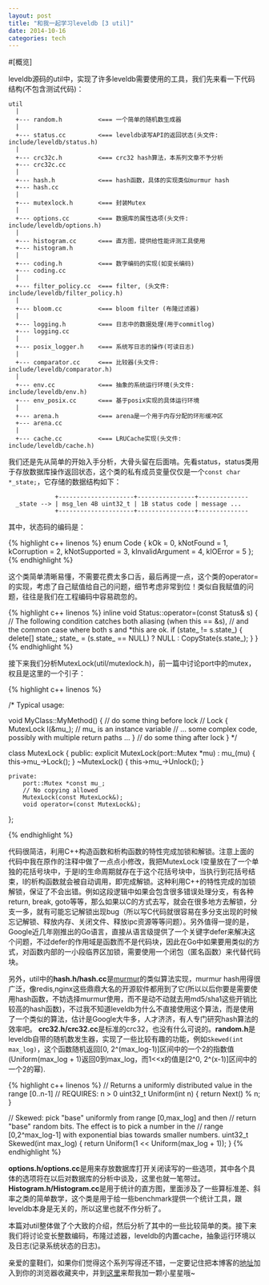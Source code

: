 ```yaml
---
layout: post
title: "和我一起学习leveldb [3 util]"
date: 2014-10-16
categories: tech
---
```


#[概览]

leveldb源码的util中，实现了许多leveldb需要使用的工具，我们先来看一下代码结构(不包含测试代码)：

    util
      |
      +--- random.h          <=== 一个简单的随机数生成器
      |
      +--- status.cc         <=== leveldb读写API的返回状态(头文件: include/leveldb/status.h)
      |
      +--- crc32c.h          <=== crc32 hash算法，本系列文章不予分析
      +--- crc32c.cc
      |
      +--- hash.h            <=== hash函数，具体的实现类似murmur hash
      +--- hash.cc
      |
      +--- mutexlock.h       <=== 封装Mutex
      |
      +--- options.cc        <=== 数据库的属性选项(头文件: include/leveldb/options.h)
      |
      +--- histogram.cc      <=== 直方图，提供给性能评测工具使用
      +--- histogram.h
      |
      +--- coding.h          <=== 数字编码的实现(如变长编码)
      +--- coding.cc
      |
      +--- filter_policy.cc  <=== filter, (头文件: include/leveldb/filter_policy.h)
      |
      +--- bloom.cc          <=== bloom filter (布隆过滤器)
      |
      +--- logging.h         <=== 日志中的数据处理(用于commitlog)
      +--- logging.cc
      |
      +--- posix_logger.h    <=== 系统写日志的操作(可读日志)
      |
      +--- comparator.cc     <=== 比较器(头文件: include/leveldb/comparator.h)
      |
      +--- env.cc            <=== 抽象的系统运行环境(头文件: include/leveldb/env.h)
      +--- env_posix.cc      <=== 基于posix实现的具体运行环境
      |
      +--- arena.h           <=== arena是一个用于内存分配的环形缓冲区
      +--- arena.cc
      |
      +--- cache.cc          <=== LRUCache实现(头文件: include/leveldb/cache.h)

我们还是先从简单的开始入手分析，大骨头留在后面啃。先看status，status类用于存放数据库操作返回状态，这个类的私有成员变量仅仅是一个`const char *_state;`，它存储的数据结构如下：

                 +---------------------+----------------+--------------
      _state --> | msg_len 4B uint32_t | 1B status code | message ...
                 +---------------------+----------------+--------------

其中，状态码的编码是：

{% highlight c++ linenos %}
enum Code {
  kOk = 0,
  kNotFound = 1,
  kCorruption = 2,
  kNotSupported = 3,
  kInvalidArgument = 4,
  kIOError = 5
};
{% endhighlight %}

这个类简单清晰易懂，不需要花费太多口舌，最后再提一点，这个类的operator=的实现，考虑了自己赋值给自己的问题，细节考虑非常到位！类似自我赋值的问题，往往是我们在工程编码中容易疏忽的。

{% highlight c++ linenos %}
inline void Status::operator=(const Status& s) {
  // The following condition catches both aliasing (when this == &s),
  // and the common case where both s and *this are ok.
  if (state_ != s.state_) {
    delete[] state_;
    state_ = (s.state_ == NULL) ? NULL : CopyState(s.state_);
  }
}
{% endhighlight %}

接下来我们分析MutexLock(util/mutexlock.h)，前一篇中讨论port中的mutex，权且是这里的一个引子：

{% highlight c++ linenos %}

/*
 Typical usage:

   void MyClass::MyMethod() {
     // do some thing before lock
     // Lock
     {
         MutexLock l(&mu_);       // mu_ is an instance variable
         // ... some complex code, possibly with multiple return paths ...
     }
     // do some thing after lock
   }
*/

class MutexLock {
    public:
        explicit MutexLock(port::Mutex *mu) : mu_(mu) {
            this->mu_->Lock();
        }
        ~MutexLock() { this->mu_->Unlock(); }

    private:
        port::Mutex *const mu_;
        // No copying allowed
        MutexLock(const MutexLock&);
        void operator=(const MutexLock&);
};

{% endhighlight %}

代码很简洁，利用C++构造函数和析构函数的特性完成加锁和解锁。注意上面的代码中我在原作的注释中做了一点点小修改，我把MutexLock l变量放在了一个单独的花括号块中，于是l的生命周期就存在于这个花括号块中，当执行到花括号结束，l的析构函数就会被自动调用，即完成解锁。这种利用C++的特性完成的加锁解锁，保证了不会出错。例如这段逻辑中如果会包含很多错误处理分支，有各种return, break, goto等等，那么如果以C的方式去写，就会在很多地方去解锁，分支一多，就有可能忘记解锁出现bug（所以写C代码就很容易在多分支出现的时候忘记解锁、释放内存、关闭文件、释放ipc资源等等问题）。另外值得一提的是，Google近几年刚推出的Go语言，直接从语言级提供了一个关键字defer来解决这个问题，不过defer的作用域是函数而不是代码块，因此在Go中如果要用类似的方式，对函数内部的一小段临界区加锁，需要使用一个闭包（匿名函数）来代替代码块。

另外，util中的**hash.h/hash.cc**是[murmur][murmur_wiki]的类似算法实现，murmur hash用得很广泛，像redis,nginx这些鼎鼎大名的开源软件都用到了它(所以以后你要是需要使用hash函数，不妨选择murmur使用，而不是动不动就去用md5/sha1这些开销比较高的hash函数)，不过我不知道leveldb为什么不直接使用这个算法，而是使用了一个类似的算法，估计是Google大牛多，人才济济，有人专门研究hash算法的效率吧。
**crc32.h/crc32.cc**是标准的crc32，也没有什么可说的。**random.h**是leveldb自带的随机数发生器，实现了一些比较有趣的功能，例如`Skewed(int max_log)`，这个函数随机返回[0, 2^(max_log-1)]区间中的一个2的指数值(Uniform(max_log + 1)返回0到max_log，而1<<x的值是[2^0, 2^(x-1)]区间中的一个2的幂). 

{% highlight c++ linenos %}
// Returns a uniformly distributed value in the range [0..n-1]
// REQUIRES: n > 0
uint32_t Uniform(int n) { return Next() % n; }

// Skewed: pick "base" uniformly from range [0,max_log] and then
// return "base" random bits.  The effect is to pick a number in the
// range [0,2^max_log-1] with exponential bias towards smaller numbers.
uint32_t Skewed(int max_log) {
    return Uniform(1 << Uniform(max_log + 1));
}
{% endhighlight %}

**options.h/options.cc**是用来存放数据库打开关闭读写的一些选项，其中各个具体的选项将在以后对数据库的分析中谈及，这里也就一笔带过。**Histogram.h/Histogram.cc**是用于统计的直方图，里面涉及了一些算标准差、斜率之类的简单数学，这个类是用于给一些benchmark提供一个统计工具，跟leveldb本身是无关的，所以这里也就不作分析了。

本篇对util整体做了个大致的介绍，然后分析了其中的一些比较简单的类。接下来我们将讨论变长整数编码，布隆过滤器，leveldb的内置cache，抽象运行环境以及日志(记录系统状态的日志)。

亲爱的童鞋们，如果你们觉得这个系列写得还不错，一定要记住把本博客的[地址][my_blog]加入到你的浏览器收藏夹中，并到[这里][my_blog_git]来帮我加一颗小星星哦~

[murmur_wiki]: http://en.wikipedia.org/wiki/MurmurHash
[my_blog]: http://brg-liuwei.github.io
[my_blog_git]: https://github.com/brg-liuwei/brg-liuwei.github.io

